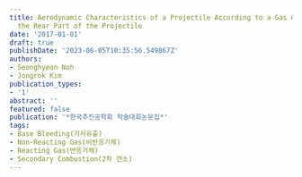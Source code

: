 ```yaml
---
title: Aerodynamic Characteristics of a Projectile According to a Gas Generated from
  the Rear Part of the Projectile
date: '2017-01-01'
draft: true
publishDate: '2023-06-05T10:35:56.549867Z'
authors:
- Seonghyeon Noh
- Jongrok Kim
publication_types:
- '1'
abstract: ''
featured: false
publication: '*한국추진공학회 학술대회논문집*'
tags:
- Base Bleeding(기저유출)
- Non-Reacting Gas(비반응기체)
- Reacting Gas(반응기체)
- Secondary Combustion(2차 연소)
---
```


